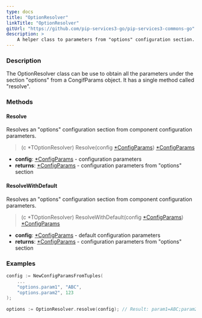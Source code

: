 ```yaml
---
type: docs
title: "OptionResolver"
linkTitle: "OptionResolver"
gitUrl: "https://github.com/pip-services3-go/pip-services3-commons-go"
description: > 
    A helper class to parameters from "options" configuration section.
---
```

### Description
The OptionResolver class can be use to obtain all the parameters under the section "options" from a CongifParams object. It has a single method called "resolve".

### Methods

#### Resolve
Resolves an "options" configuration section from component configuration parameters.

> (c *TOptionResolver) Resolve(config [*ConfigParams](../config_params)) [*ConfigParams](../config_params)

- **config**: [*ConfigParams](../config_params) - configuration parameters
- **returns**: [*ConfigParams](../config_params) - configuration parameters from "options" section


#### ResolveWithDefault
Resolves an "options" configuration section from component configuration parameters.

> (c *TOptionResolver) ResolveWithDefault(config [*ConfigParams](../config_params)) [*ConfigParams](../config_params)

- **config**: [*ConfigParams](../config_params) - default configuration parameters
- **returns**: [*ConfigParams](../config_params) - configuration parameters from "options" section

### Examples

```go
config := NewConfigParamsFromTuples(
    ...
    "options.param1", "ABC",
    "options.param2", 123
);
 
options := OptionResolver.resolve(config); // Result: param1=ABC;param2=123

```
